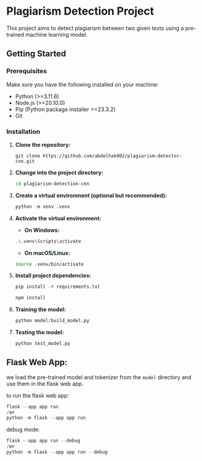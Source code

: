 # Plagiarism Detection Project

This project aims to detect plagiarism between two given texts using a pre-trained machine learning model.

## Getting Started

### Prerequisites

Make sure you have the following installed on your machine:

- Python (>=3.11.6)
- Node.js (>=20.10.0)
- Pip (Python package installer >=23.3.2)
- Git

### Installation

1. **Clone the repository:**

   ```git
   git clone https://github.com/abdelhak002/plagiarism-detector-cnn.git
   ```

2. **Change into the project directory:**

   ```bash
   cd plagiarism-detection-cnn
   ```

3. **Create a virtual environment (optional but recommended):**

   ```python
   python -m venv .venv
   ```

4. **Activate the virtual environment:**

   - **On Windows:**

   ```bash
   .\.venv\Scripts\activate
   ```

   - **On macOS/Linux:**

   ```bash
   source .venv/bin/activate
   ```

5. **Install project dependencies:**

   ```python
   pip install -r requirements.txt
   ```

   ```javascript
   npm install
   ```

6. **Training the model:**

   ```python
   python model/build_model.py
   ```

7. **Testing the model:**

   ```python
   python test_model.py
   ```

## Flask Web App:

we load the pre-trained model and tokenizer from the `model` directory and use them in the flask web app.

to run the flask web app:

```python
flask --app app run
/or
python -m flask --app app run
```

debug mode:

```python
flask --app app run --debug
/or
python -m flask --app app run --debug
```
